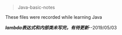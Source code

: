 > Java-basic-notes

These files were recorded while learning Java

***lambda表达式和内部类未写完，有待更新***--2019/05/03
